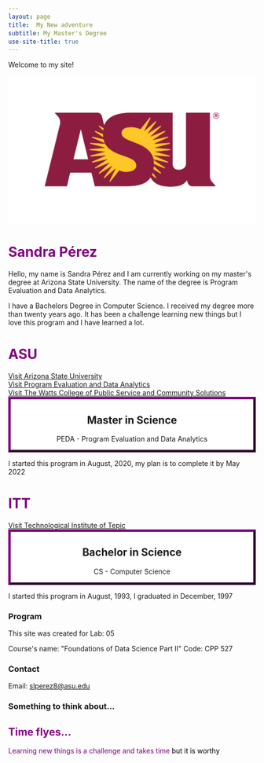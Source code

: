 ```yaml
---
layout: page
title:  My New adventure
subtitle: My Master's Degree
use-site-title: true
---
```


Welcome to my site!

<img src="img/asu.png" height="300px" class="center">

<h1> Sandra Pérez </h1>

<div class = "example-class">

Hello, my name is Sandra Pérez and I am currently working on my master's degree at Arizona State University. The name of the degree is Program Evaluation and Data Analytics. 
  
</div>

I have a Bachelors Degree in Computer Science. I received my degree more than twenty years ago. It has been a challenge learning new things but I love this program and I have learned a lot.

<style>

h1 { color: purple }
  
mycustomtag { }
  .example-class { }
  
</style>


<html>
<head>
<style>
.myDiv {
  border: 5px outset purple;
  background-color: white;    
  text-align: center;
}
</style>
</head>
<body>

<h1> ASU </h1>
<a href="https://www.asu.edu/">Visit Arizona State University</a><br/>
<a href="https://publicservice.asu.edu/programs/ms/program-evaluation-and-data-analytics-ms"> Visit Program Evaluation and Data Analytics</a><br/>
<a href="https://publicservice.asu.edu/">Visit The Watts College of Public Service and Community Solutions</a> 
 
<div class="myDiv">
  <h2>Master in Science</h2>
  <p>PEDA - Program Evaluation and Data Analytics</p>
</div>

<p>I started this program in August, 2020, my plan is to complete it by May 2022</p>
  
</body>
</html>

<html2>
<head>
<style>
.myDiv {
  border: 5px outset purple;
  background-color: white;    
  text-align: center;
}
</style>
</head>
<body>

<h1> ITT </h1>
<a href="https://https://www.tepic.tecnm.mx//">Visit Technological Institute of Tepic</a>  
 
<div class="myDiv">
  <h2>Bachelor in Science</h2>
  <p>CS - Computer Science</p>
</div>

<p>I started this program in August, 1993, I graduated in December, 1997</p>

</body>
</html2>



### Program

This site was created for   Lab: 05

Course's name: "Foundations of Data Science Part II"   Code: CPP 527



### Contact

Email: [slperez8@asu.edu](mailto:slperez8@asu.edu)

### Something to think about...
<div style="color: purple;">
 <h2> Time flyes... </h2>
  <p>
    Learning new things is a challenge and takes time
    <span style="color: black;"> but it is worthy</span>
  </p>
</div>

